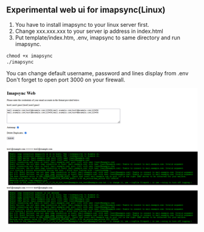 ## Experimental web ui for imapsync(Linux) ##

1. You have to install imapsync to your linux server first.
2. Change xxx.xxx.xxx to your server ip address in index.html 
3. Put template/index.htm, .env, imapsync to same directory and run imapsync.
```
chmod +x imapsync
./imapsync
```

You can change default username, password and lines display from .env
Don't forget to open port 3000 on your firewall.

![image](https://github.com/mozgr/imapsync-web/blob/master/screenshot.png)